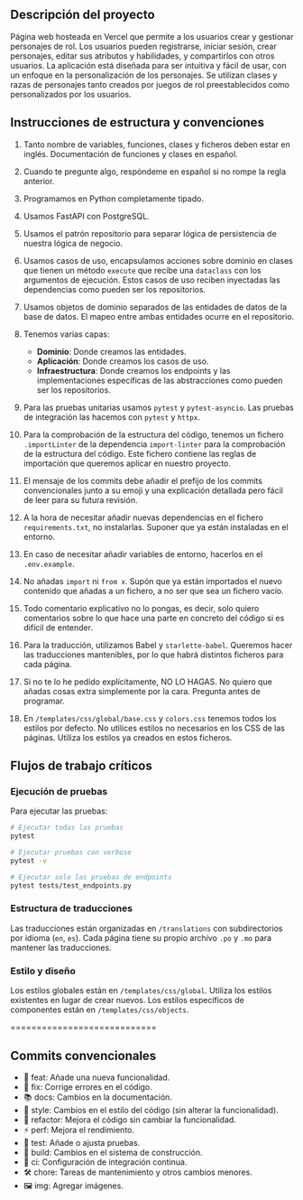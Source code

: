 ## Descripción del proyecto

Página web hosteada en Vercel que permite a los usuarios crear y gestionar personajes de rol. Los usuarios pueden registrarse, iniciar sesión, crear personajes, editar sus atributos y habilidades, y compartirlos con otros usuarios. La aplicación está diseñada para ser intuitiva y fácil de usar, con un enfoque en la personalización de los personajes. Se utilizan clases y razas de personajes tanto creados por juegos de rol preestablecidos como personalizados por los usuarios.

## Instrucciones de estructura y convenciones

1. Tanto nombre de variables, funciones, clases y ficheros deben estar en inglés. Documentación de funciones y clases en español.

2. Cuando te pregunte algo, respóndeme en español si no rompe la regla anterior.

3. Programamos en Python completamente tipado.

4. Usamos FastAPI con PostgreSQL.

5. Usamos el patrón repositorio para separar lógica de persistencia de nuestra lógica de negocio.

6. Usamos casos de uso, encapsulamos acciones sobre dominio en clases que tienen un método `execute` que recibe una `dataclass` con los argumentos de ejecución. Estos casos de uso reciben inyectadas las dependencias como pueden ser los repositorios.

7. Usamos objetos de dominio separados de las entidades de datos de la base de datos. El mapeo entre ambas entidades ocurre en el repositorio.

8. Tenemos varias capas:
    - **Dominio**: Donde creamos las entidades.
    - **Aplicación**: Donde creamos los casos de uso.
    - **Infraestructura**: Donde creamos los endpoints y las implementaciones específicas de las abstracciones como pueden ser los repositorios.

9. Para las pruebas unitarias usamos `pytest` y `pytest-asyncio`. Las pruebas de integración las hacemos con `pytest` y `httpx`.

10. Para la comprobación de la estructura del código, tenemos un fichero `.importLinter` de la dependencia `import-linter` para la comprobación de la estructura del código. Este fichero contiene las reglas de importación que queremos aplicar en nuestro proyecto.

11. El mensaje de los commits debe añadir el prefijo de los commits convencionales junto a su emoji y una explicación detallada pero fácil de leer para su futura revisión.

12. A la hora de necesitar añadir nuevas dependencias en el fichero `requirements.txt`, no instalarlas. Suponer que ya están instaladas en el entorno.

13. En caso de necesitar añadir variables de entorno, hacerlos en el `.env.example`.

14. No añadas `import` ni `from x`. Supón que ya están importados el nuevo contenido que añadas a un fichero, a no ser que sea un fichero vacío.

15. Todo comentario explicativo no lo pongas, es decir, solo quiero comentarios sobre lo que hace una parte en concreto del código si es difícil de entender.

16. Para la traducción, utilizamos Babel y `starlette-babel`. Queremos hacer las traducciones mantenibles, por lo que habrá distintos ficheros para cada página.

17. Si no te lo he pedido explícitamente, NO LO HAGAS. No quiero que añadas cosas extra simplemente por la cara. Pregunta antes de programar.

18. En `/templates/css/global/base.css` y `colors.css` tenemos todos los estilos por defecto. No utilices estilos no necesarios en los CSS de las páginas. Utiliza los estilos ya creados en estos ficheros.

## Flujos de trabajo críticos

### Ejecución de pruebas

Para ejecutar las pruebas:

```bash
# Ejecutar todas las pruebas
pytest

# Ejecutar pruebas con verbose
pytest -v

# Ejecutar solo las pruebas de endpoints
pytest tests/test_endpoints.py
```

### Estructura de traducciones

Las traducciones están organizadas en `/translations` con subdirectorios por idioma (`en`, `es`). Cada página tiene su propio archivo `.po` y `.mo` para mantener las traducciones.

### Estilo y diseño

Los estilos globales están en `/templates/css/global`. Utiliza los estilos existentes en lugar de crear nuevos. Los estilos específicos de componentes están en `/templates/css/objects`.

============================
## Commits convencionales
- 🔧 feat: Añade una nueva funcionalidad.
- 🐛 fix: Corrige errores en el código.
- 📚 docs: Cambios en la documentación.
- 🎨 style: Cambios en el estilo del código (sin alterar la funcionalidad).
- 🔄 refactor: Mejora el código sin cambiar la funcionalidad.
- ⚡ perf: Mejora el rendimiento.
- 🧪 test: Añade o ajusta pruebas.
- 🔧 build: Cambios en el sistema de construcción.
- 🔗 ci: Configuración de integración continua.
- 🛠️ chore: Tareas de mantenimiento y otros cambios menores.
- 🖼️ img: Agregar imágenes.